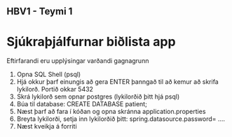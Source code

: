 ## HBV1 - Teymi 1
# Sjúkraþjálfurnar biðlista app

Eftirfarandi eru upplýsingar varðandi gagnagrunn

1. Opna SQL Shell (psql)
2. Hjá okkur þarf einungis að gera ENTER þanngað til að kemur að skrifa lykilorð. Portið okkar 5432
3. Skrá lykilorð sem opnar postgres (lykilorðið þitt hjá psql)
4. Búa til database: CREATE DATABASE patient;
5. Næst þarf að fara í kóðan og opna skránna application.properties
6. Breyta lykilorði, setja inn lykilorðið þitt: spring.datasource.password= ....
7. Næst kveikja á forriti
